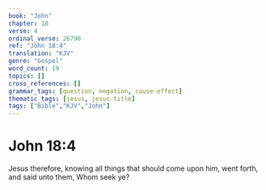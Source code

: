 ```yaml
---
book: "John"
chapter: 18
verse: 4
ordinal_verse: 26790
ref: "John 18:4"
translation: "KJV"
genre: "Gospel"
word_count: 19
topics: []
cross_references: []
grammar_tags: [question, negation, cause-effect]
thematic_tags: [jesus, jesus-title]
tags: ["Bible","KJV","John"]
---
```


# John 18:4

Jesus therefore, knowing all things that should come upon him, went forth, and said unto them, Whom seek ye?
